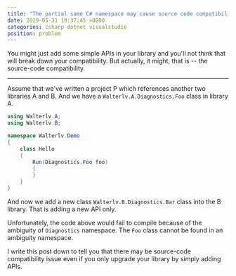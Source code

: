 ```yaml
---
title: "The partial same C# namespace may cause source code compatibility issue"
date: 2019-05-31 19:37:45 +0800
categories: csharp dotnet visualstudio
position: problem
---
```


You might just add some simple APIs in your library and you'll not think that will break down your compatibility. But actually, it might, that is -- the source-code compatibility.

---

Assume that we've written a project P which references another two libraries A and B. And we have a `Walterlv.A.Diagnostics.Foo` class in library A.

```csharp
using Walterlv.A;
using Walterlv.B;

namespace Walterlv.Demo
{
    class Hello
    {
        Run(Diagnostics.Foo foo)
        {
        }
    }
}
```

And now we add a new class `Walterlv.B.Diagnostics.Bar` class into the B library. That is adding a new API only.

Unfortunately, the code above would fail to compile because of the ambiguity of `Diagnostics` namespace. The `Foo` class cannot be found in an ambiguity namespace.

I write this post down to tell you that there may be source-code compatibility issue even if you only upgrade your library by simply adding APIs.
